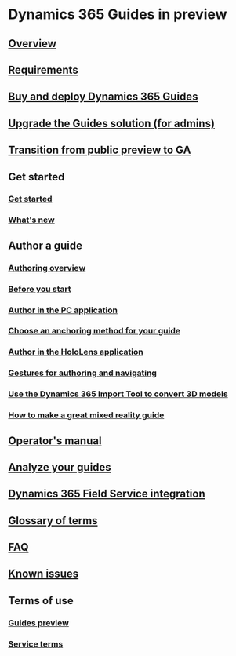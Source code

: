 # Dynamics 365 Guides in preview
## [Overview](index.md)
## [Requirements](requirements.md)
## [Buy and deploy Dynamics 365 Guides](setup.md)
## [Upgrade the Guides solution (for admins)](upgrade.md)
## [Transition from public preview to GA](public-preview-transition.md)
## Get started
### [Get started](get-started.md)
### [What's new](new.md)
## Author a guide
### [Authoring overview](authoring-overview.md)
### [Before you start](before-you-start.md)
### [Author in the PC application](pc-authoring.md)
### [Choose an anchoring method for your guide](anchor.md)
### [Author in the HoloLens application](hololens-authoring.md)
### [Gestures for authoring and navigating](authoring-gestures.md)
### [Use the Dynamics 365 Import Tool to convert 3D models](import-tool.md)
### [How to make a great mixed reality guide](good-guide.md)
## [Operator's manual](operator-guide.md)
## [Analyze your guides](analytics-guide.md)
## [Dynamics 365 Field Service integration](field-service.md)
## [Glossary of terms](glossary.md)
## [FAQ](faq.md)
## [Known issues](known-issues.md)
## Terms of use
### [Guides preview](../legal/guides-preview.md)
### [Service terms](../legal/guides-service-terms.md)

